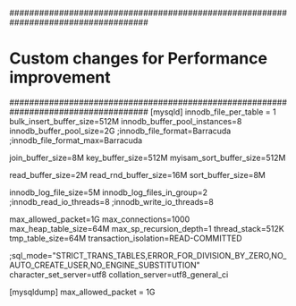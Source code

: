 #################################################################################### 
#           Custom changes for Performance improvement
####################################################################################
[mysqld]
innodb_file_per_table = 1
bulk_insert_buffer_size=512M
innodb_buffer_pool_instances=8
innodb_buffer_pool_size=2G
;innodb_file_format=Barracuda
;innodb_file_format_max=Barracuda

join_buffer_size=8M
key_buffer_size=512M
myisam_sort_buffer_size=512M

read_buffer_size=2M
read_rnd_buffer_size=16M
sort_buffer_size=8M

innodb_log_file_size=5M
innodb_log_files_in_group=2
;innodb_read_io_threads=8
;innodb_write_io_threads=8

max_allowed_packet=1G
max_connections=1000
max_heap_table_size=64M
max_sp_recursion_depth=1
thread_stack=512K
tmp_table_size=64M
transaction_isolation=READ-COMMITTED

;sql_mode="STRICT_TRANS_TABLES,ERROR_FOR_DIVISION_BY_ZERO,NO_AUTO_CREATE_USER,NO_ENGINE_SUBSTITUTION"
character_set_server=utf8
collation_server=utf8_general_ci

[mysqldump]
max_allowed_packet = 1G
